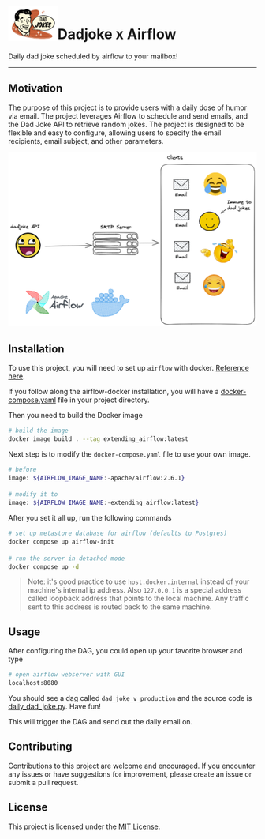 
<img align="left" width="100" src=./drawings/3_airflow_logo.excalidraw.png />

# Dadjoke x Airflow 

Daily dad joke scheduled by airflow to your mailbox!

---

## Motivation
The purpose of this project is to provide users with a daily dose of humor via email. The project leverages Airflow to schedule and send emails, and the Dad Joke API to retrieve random jokes. The project is designed to be flexible and easy to configure, allowing users to specify the email recipients, email subject, and other parameters.


![](./drawings/2_airflow_datajoke.excalidraw.png)




## Installation

To use this project, you will need to set up `airflow` with docker. [Reference here](https://airflow.apache.org/docs/apache-airflow/stable/howto/docker-compose/index.html).

If you follow along the airflow-docker installation, you will have a [docker-compose.yaml](./docker-compose.yaml) file in your project directory.

Then you need to build the Docker image
```bash
# build the image
docker image build . --tag extending_airflow:latest
```

Next step is to modify the `docker-compose.yaml` file to use your own image.

```bash
# before
image: ${AIRFLOW_IMAGE_NAME:-apache/airflow:2.6.1}

# modify it to 
image: ${AIRFLOW_IMAGE_NAME:-extending_airflow:latest}
```

After you set it all up, run the following commands
```bash
# set up metastore database for airflow (defaults to Postgres)
docker compose up airflow-init

# run the server in detached mode
docker compose up -d
```



> Note: it's good practice to use `host.docker.internal` instead of your machine's internal ip address. Also `127.0.0.1` is a special address called loopback address that points to the local machine. Any traffic sent to this address is routed back to the same machine.




## Usage

After configuring the DAG, you could open up your favorite browser and type

```bash
# open airflow webserver with GUI
localhost:8080
```

You should see a dag called `dad_joke_v_production` and the source code is [daily_dad_joke.py](./dags/daily_dad_joke.py). Have fun!

This will trigger the DAG and send out the daily email on.

## Contributing

Contributions to this project are welcome and encouraged. If you encounter any issues or have suggestions for improvement, please create an issue or submit a pull request.

## License

This project is licensed under the [MIT License](https://opensource.org/licenses/MIT).